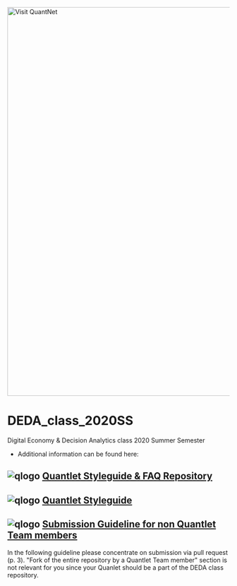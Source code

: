 [<img src="https://github.com/QuantLet/Styleguide-and-FAQ/blob/master/pictures/banner.png" width="880" alt="Visit QuantNet">](http://quantlet.de/index.php?p=info)
# DEDA_class_2020SS
Digital Economy & Decision Analytics class 2020 Summer Semester

- Additional information can be found here: 
## ![qlogo](http://quantnet.wiwi.hu-berlin.de/graphics/quantlogo.png) **[Quantlet Styleguide & FAQ Repository](https://github.com/QuantLet/Styleguide-and-FAQ)**
## ![qlogo](http://quantnet.wiwi.hu-berlin.de/graphics/quantlogo.png) **[Quantlet Styleguide](https://github.com/QuantLet/Styleguide-and-FAQ/blob/master/guidelines/Styleguide_Guide_GitHub.pdf)**
## ![qlogo](http://quantnet.wiwi.hu-berlin.de/graphics/quantlogo.png) **[Submission Guideline for non Quantlet Team members](https://github.com/QuantLet/Styleguide-and-FAQ/blob/master/guidelines/Submission_Guide_GitHub_Non_Members.pdf)**
In the following guideline please concentrate on submission via pull request (p. 3). 
"Fork of the entire repository by a Quantlet Team member" section is not relevant for you since your Quanlet should be a part of the DEDA class repository.



